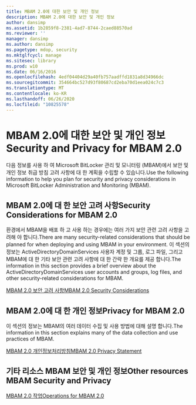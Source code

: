 ```yaml
---
title: MBAM 2.0에 대한 보안 및 개인 정보
description: MBAM 2.0에 대한 보안 및 개인 정보
author: dansimp
ms.assetid: 1b2859f8-2381-4ad7-8744-2caed88570ad
ms.reviewer: ''
manager: dansimp
ms.author: dansimp
ms.pagetype: mdop, security
ms.mktglfcycl: manage
ms.sitesec: library
ms.prod: w10
ms.date: 06/16/2016
ms.openlocfilehash: 4edf04404d29a40fb757aadffd1831a8d34966dc
ms.sourcegitcommit: 354664bc527d93f80687cd2eba70d1eea024c7c3
ms.translationtype: MT
ms.contentlocale: ko-KR
ms.lasthandoff: 06/26/2020
ms.locfileid: "10825578"
---
```

# <span data-ttu-id="d6cd0-103">MBAM 2.0에 대한 보안 및 개인 정보</span><span class="sxs-lookup"><span data-stu-id="d6cd0-103">Security and Privacy for MBAM 2.0</span></span>


<span data-ttu-id="d6cd0-104">다음 정보를 사용 하 여 Microsoft BitLocker 관리 및 모니터링 (MBAM)에서 보안 및 개인 정보 취급 방침 고려 사항에 대 한 계획을 수립할 수 있습니다.</span><span class="sxs-lookup"><span data-stu-id="d6cd0-104">Use the following information to help you plan for security and privacy considerations in Microsoft BitLocker Administration and Monitoring (MBAM).</span></span>

## <span data-ttu-id="d6cd0-105">MBAM 2.0에 대 한 보안 고려 사항</span><span class="sxs-lookup"><span data-stu-id="d6cd0-105">Security Considerations for MBAM 2.0</span></span>


<span data-ttu-id="d6cd0-106">환경에서 MBAM을 배포 하 고 사용 하는 경우에는 여러 가지 보안 관련 고려 사항을 고려해 야 합니다.</span><span class="sxs-lookup"><span data-stu-id="d6cd0-106">There are many security-related considerations that should be planned for when deploying and using MBAM in your environment.</span></span> <span data-ttu-id="d6cd0-107">이 섹션의 정보는 ActiveDirectoryDomainServices 사용자 계정 및 그룹, 로그 파일, 그리고 MBAM에 대 한 기타 보안 관련 고려 사항에 대 한 간략 한 개요를 제공 합니다.</span><span class="sxs-lookup"><span data-stu-id="d6cd0-107">The information in this section provides a brief overview about the ActiveDirectoryDomainServices user accounts and groups, log files, and other security-related considerations for MBAM.</span></span>

[<span data-ttu-id="d6cd0-108">MBAM 2.0 보안 고려 사항</span><span class="sxs-lookup"><span data-stu-id="d6cd0-108">MBAM 2.0 Security Considerations</span></span>](mbam-20-security-considerations-mbam-2.md)

## <span data-ttu-id="d6cd0-109">MBAM 2.0에 대 한 개인 정보</span><span class="sxs-lookup"><span data-stu-id="d6cd0-109">Privacy for MBAM 2.0</span></span>


<span data-ttu-id="d6cd0-110">이 섹션의 정보는 MBAM의 여러 데이터 수집 및 사용 방법에 대해 설명 합니다.</span><span class="sxs-lookup"><span data-stu-id="d6cd0-110">The information in this section explains many of the data collection and use practices of MBAM.</span></span>

[<span data-ttu-id="d6cd0-111">MBAM 2.0 개인정보처리방침</span><span class="sxs-lookup"><span data-stu-id="d6cd0-111">MBAM 2.0 Privacy Statement</span></span>](mbam-20-privacy-statement-mbam-2.md)

## <span data-ttu-id="d6cd0-112">기타 리소스 MBAM 보안 및 개인 정보</span><span class="sxs-lookup"><span data-stu-id="d6cd0-112">Other resources MBAM Security and Privacy</span></span>


[<span data-ttu-id="d6cd0-113">MBAM 2.0 작업</span><span class="sxs-lookup"><span data-stu-id="d6cd0-113">Operations for MBAM 2.0</span></span>](operations-for-mbam-20-mbam-2.md)

 

 





